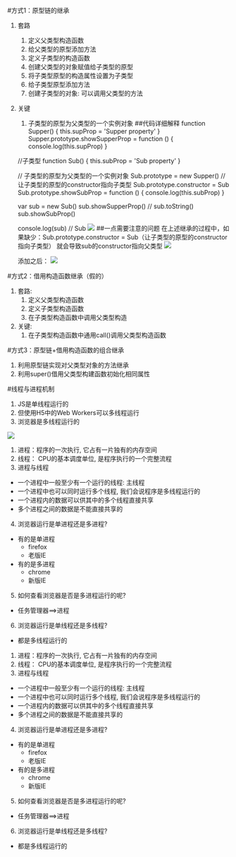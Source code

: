 #方式1：原型链的继承
1. 套路
	1. 定义父类型构造函数
	2. 给父类型的原型添加方法
	3. 定义子类型的构造函数
	4. 创建父类型的对象赋值给子类型的原型
	5. 将子类型原型的构造属性设置为子类型
	6. 给子类型原型添加方法
	7. 创建子类型的对象: 可以调用父类型的方法
2. 关键
	1. 子类型的原型为父类型的一个实例对象
##代码详细解释
	function Supper() {
	    this.supProp = 'Supper property'
	  }
	  Supper.prototype.showSupperProp = function () {
	    console.log(this.supProp)
	  }
	
	  //子类型
	  function Sub() {
	    this.subProp = 'Sub property'
	  }
	
	  // 子类型的原型为父类型的一个实例对象
	  Sub.prototype = new Supper()
	  // 让子类型的原型的constructor指向子类型
	  Sub.prototype.constructor = Sub
	  Sub.prototype.showSubProp = function () {
	    console.log(this.subProp)
	  }
	
	  var sub = new Sub()
	  sub.showSupperProp()
	  // sub.toString()
	  sub.showSubProp()
	
	  console.log(sub)  // Sub
![](/img/1012/1.png)
##一点需要注意的问题
	在上述继承的过程中，如果缺少：Sub.prototype.constructor = Sub（让子类型的原型的constructor指向子类型）
	就会导致sub的constructor指向父类型
![](/img/1012/2.png)

	添加之后：
![](/img/1012/3.png)

#方式2：借用构造函数继承（假的）
1. 套路:
	1. 定义父类型构造函数
	2. 定义子类型构造函数
	3. 在子类型构造函数中调用父类型构造
2. 关键:
	1. 在子类型构造函数中通用call()调用父类型构造函数

#方式3：原型链+借用构造函数的组合继承
1. 利用原型链实现对父类型对象的方法继承
2. 利用super()借用父类型构建函数初始化相同属性

#线程与进程机制
1. JS是单线程运行的
2. 但使用H5中的Web Workers可以多线程运行
3. 浏览器是多线程运行的

![](/img/1012/4.png)

1. 进程：程序的一次执行, 它占有一片独有的内存空间
2. 线程： CPU的基本调度单位, 是程序执行的一个完整流程
3. 进程与线程
  * 一个进程中一般至少有一个运行的线程: 主线程
  * 一个进程中也可以同时运行多个线程, 我们会说程序是多线程运行的
  * 一个进程内的数据可以供其中的多个线程直接共享
  * 多个进程之间的数据是不能直接共享的
4. 浏览器运行是单进程还是多进程?
  * 有的是单进程
    * firefox
    * 老版IE
  * 有的是多进程
    * chrome
    * 新版IE
5. 如何查看浏览器是否是多进程运行的呢?
  * 任务管理器==>进程
6. 浏览器运行是单线程还是多线程?
  * 都是多线程运行的

1. 进程：程序的一次执行, 它占有一片独有的内存空间
2. 线程： CPU的基本调度单位, 是程序执行的一个完整流程
3. 进程与线程
  * 一个进程中一般至少有一个运行的线程: 主线程
  * 一个进程中也可以同时运行多个线程, 我们会说程序是多线程运行的
  * 一个进程内的数据可以供其中的多个线程直接共享
  * 多个进程之间的数据是不能直接共享的
4. 浏览器运行是单进程还是多进程?
  * 有的是单进程
    * firefox
    * 老版IE
  * 有的是多进程
    * chrome
    * 新版IE
5. 如何查看浏览器是否是多进程运行的呢?
  * 任务管理器==>进程
6. 浏览器运行是单线程还是多线程?
  * 都是多线程运行的